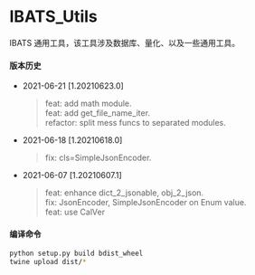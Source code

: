 # IBATS_Utils
IBATS 通用工具，该工具涉及数据库、量化、以及一些通用工具。

#### 版本历史
* 2021-06-21 \[1.20210623.0]
  > feat: add math module.\
  > feat: add get_file_name_iter.\
  > refactor: split mess funcs to separated modules.

* 2021-06-18 \[1.20210618.0]
  > fix: cls=SimpleJsonEncoder.

* 2021-06-07 \[1.20210607.1]
  > feat: enhance dict_2_jsonable, obj_2_json.\
  > fix: JsonEncoder, SimpleJsonEncoder on Enum value.\
  > feat: use CalVer

#### 编译命令
```bash
python setup.py build bdist_wheel
twine upload dist/*
```
